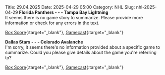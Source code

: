 Title: 29.04.2025
Date: 2025-04-29 05:00
Category: NHL 
Slug: nhl-2025-04-29 
**Florida Panthers - - - Tampa Bay Lightning**  
It seems there is no game story to summarize. Please provide more information or check for any errors in the text. 

[Box Score](/gamecenter/tbl-vs-fla/2025/04/28/2024030124){:target="_blank"}, [Gamecast](https://www.nhl.com/news/tampa-bay-lightning-florida-panthers-game-recap-april-28){:target="_blank"}<br>

**Dallas Stars - - - Colorado Avalanche**  
I'm sorry, it seems there's no information provided about a specific game to summarize. Could you please give details about the game you're referring to? 

[Box Score](/gamecenter/col-vs-dal/2025/04/28/2024030165){:target="_blank"}, [Gamecast](https://www.nhl.com/news/colorado-avalanche-dallas-stars-game-recap-april-28){:target="_blank"}<br>

